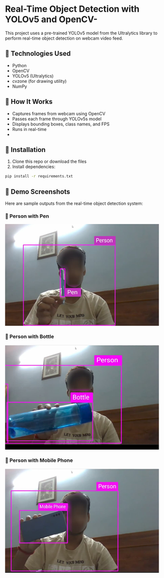 # Real-Time Object Detection with YOLOv5 and OpenCV-

This project uses a pre-trained YOLOv5 model from the Ultralytics library to perform real-time object detection on webcam video feed.

## 🔧 Technologies Used

- Python
- OpenCV
- YOLOv5 (Ultralytics)
- cvzone (for drawing utility)
- NumPy

## 🚀 How It Works

- Captures frames from webcam using OpenCV
- Passes each frame through YOLOv5s model
- Displays bounding boxes, class names, and FPS
- Runs in real-time
- 
## 🧰 Installation

1. Clone this repo or download the files
2. Install dependencies:

```bash
pip install -r requirements.txt
```
## 📸 Demo Screenshots

Here are sample outputs from the real-time object detection system:

### 🧍 Person with Pen
![Pen](Demo1.jpg)

### 🧍 Person with Bottle 
![Bottle](Demo2.jpg)

### 🧍 Person with Mobile Phone 
![Mobile Phone](Demo3.jpg)


